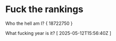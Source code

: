 # Fuck the rankings

Who the hell am I?
{ 18722750 }

What fucking year is it?
[ 2025-05-12T15:56:40Z ]
